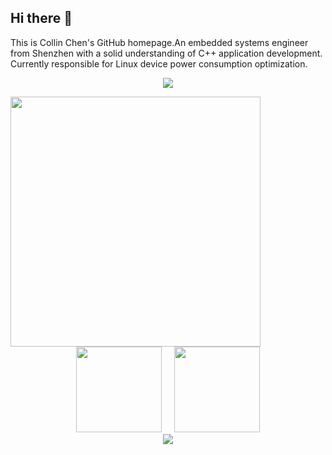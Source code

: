 ## Hi there 👋
This is Collin Chen's GitHub homepage.An embedded systems engineer from Shenzhen with a solid understanding of C++ application development. Currently responsible for Linux device power consumption optimization.

<p align="center">
<img src="https://capsule-render.vercel.app/api?type=waving&color=timeGradient&height=300&&section=footer&text={COLLIN.CHEN'S_HOME_PAGE}&fontSize=90&fontAlign=50&fontAlignY=70&desc={WELCOME}&descAlign=50&descSize=30&descAlignY=40&animation=twinkling" />
</p>

<img align="center" width="400" src="https://github-readme-stats.vercel.app/api?username={czy67890}&theme=transparent&include_all_commits=true&show_icons=true&hide_border=true" />

<div align="center">
  <img height="137px" src="https://github-readme-stats.vercel.app/api?username=czy67890&hide_title=true&hide_border=true&show_icons=true&line_height=21&text_color=000&icon_color=000&bg_color=0,ea6161,ffc64d,fffc4d,52fa5a&theme=graywhite" />
  &nbsp;&nbsp;&nbsp;
  <img height="137px" src="https://github-readme-stats.vercel.app/api/top-langs/?username=sun0225SUN&hide_title=true&hide_border=true&layout=compact&langs_count=6&text_color=000&icon_color=fff&bg_color=0,52fa5a,4dfcff,c64dff&theme=graywhite" />
</div>

<div align="center"> <img src="https://github-readme-streak-stats.herokuapp.com/?user=czy67890" /> </div>





